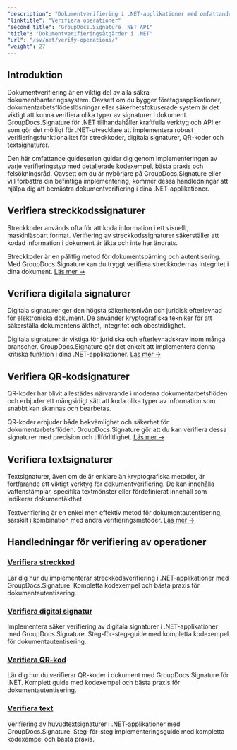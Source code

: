 ```yaml
---
"description": "Dokumentverifiering i .NET-applikationer med omfattande handledningar för streckkods-, digitala signaturer-, QR-kods- och textautentisering med GroupDocs.Signature."
"linktitle": "Verifiera operationer"
"second_title": "GroupDocs.Signature .NET API"
"title": "Dokumentverifieringsåtgärder i .NET"
"url": "/sv/net/verify-operations/"
"weight": 27
---
```


## Introduktion

Dokumentverifiering är en viktig del av alla säkra dokumenthanteringssystem. Oavsett om du bygger företagsapplikationer, dokumentarbetsflödeslösningar eller säkerhetsfokuserade system är det viktigt att kunna verifiera olika typer av signaturer i dokument. GroupDocs.Signature för .NET tillhandahåller kraftfulla verktyg och API:er som gör det möjligt för .NET-utvecklare att implementera robust verifieringsfunktionalitet för streckkoder, digitala signaturer, QR-koder och textsignaturer.

Den här omfattande guideserien guidar dig genom implementeringen av varje verifieringstyp med detaljerade kodexempel, bästa praxis och felsökningsråd. Oavsett om du är nybörjare på GroupDocs.Signature eller vill förbättra din befintliga implementering, kommer dessa handledningar att hjälpa dig att bemästra dokumentverifiering i dina .NET-applikationer.

## Verifiera streckkodssignaturer

Streckkoder används ofta för att koda information i ett visuellt, maskinläsbart format. Verifiering av streckkodssignaturer säkerställer att kodad information i dokument är äkta och inte har ändrats.

Streckkoder är en pålitlig metod för dokumentspårning och autentisering. Med GroupDocs.Signature kan du tryggt verifiera streckkodernas integritet i dina dokument. [Läs mer →](/net/verify-operations/verify-barcode/)

## Verifiera digitala signaturer

Digitala signaturer ger den högsta säkerhetsnivån och juridisk efterlevnad för elektroniska dokument. De använder kryptografiska tekniker för att säkerställa dokumentens äkthet, integritet och obestridlighet.


Digitala signaturer är viktiga för juridiska och efterlevnadskrav inom många branscher. GroupDocs.Signature gör det enkelt att implementera denna kritiska funktion i dina .NET-applikationer. [Läs mer →](/net/verify-operations/verify-digital/)

## Verifiera QR-kodsignaturer

QR-koder har blivit allestädes närvarande i moderna dokumentarbetsflöden och erbjuder ett mångsidigt sätt att koda olika typer av information som snabbt kan skannas och bearbetas.

QR-koder erbjuder både bekvämlighet och säkerhet för dokumentarbetsflöden. GroupDocs.Signature gör att du kan verifiera dessa signaturer med precision och tillförlitlighet. [Läs mer →](/net/verify-operations/verify-qr-code/)

## Verifiera textsignaturer

Textsignaturer, även om de är enklare än kryptografiska metoder, är fortfarande ett viktigt verktyg för dokumentverifiering. De kan innehålla vattenstämplar, specifika textmönster eller fördefinierat innehåll som indikerar dokumentäkthet.

Textverifiering är en enkel men effektiv metod för dokumentautentisering, särskilt i kombination med andra verifieringsmetoder. [Läs mer →](/net/verify-operations/verify-text/)

## Handledningar för verifiering av operationer
### [Verifiera streckkod](./verify-barcode/)
Lär dig hur du implementerar streckkodsverifiering i .NET-applikationer med GroupDocs.Signature. Kompletta kodexempel och bästa praxis för dokumentautentisering.

### [Verifiera digital signatur](./verify-digital/)
Implementera säker verifiering av digitala signaturer i .NET-applikationer med GroupDocs.Signature. Steg-för-steg-guide med kompletta kodexempel för dokumentautentisering.

### [Verifiera QR-kod](./verify-qr-code/)
Lär dig hur du verifierar QR-koder i dokument med GroupDocs.Signature för .NET. Komplett guide med kodexempel och bästa praxis för dokumentautentisering.

### [Verifiera text](./verify-text/)
Verifiering av huvudtextsignaturer i .NET-applikationer med GroupDocs.Signature. Steg-för-steg implementeringsguide med kompletta kodexempel och bästa praxis.